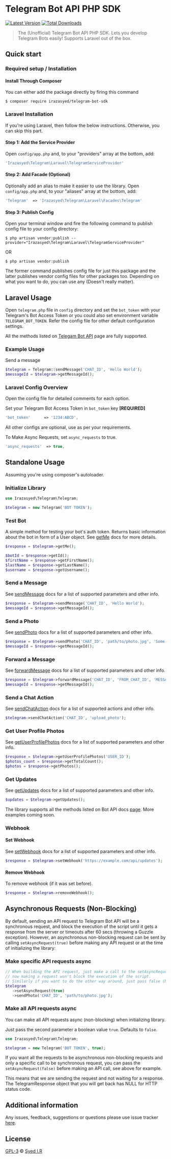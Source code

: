 Telegram Bot API PHP SDK
=========================

[![Latest Version](https://img.shields.io/github/release/irazasyed/telegram-bot-sdk.svg?style=flat-square)](https://github.com/irazasyed/telegram-bot-sdk/releases)
[![Total Downloads](https://img.shields.io/packagist/dt/irazasyed/telegram-bot-sdk.svg?style=flat-square)](https://packagist.org/packages/irazasyed/telegram-bot-sdk)

> The (Unofficial) Telegram Bot API PHP SDK. Lets you develop Telegram Bots easily! Supports Laravel out of the box.

## Quick start


### Required setup / Installation

#### Install Through Composer

You can either add the package directly by firing this command

```cli
$ composer require irazasyed/telegram-bot-sdk
```

### Laravel Installation

If you're using Laravel, then follow the below instructions. Otherwise, you can skip this part.

#### Step 1: Add the Service Provider

Open `config/app.php` and, to your "providers" array at the bottom, add:

```php
'Irazasyed\Telegram\Laravel\TelegramServiceProvider'
```

#### Step 2: Add Facade (Optional)

Optionally add an alias to make it easier to use the library. Open `config/app.php` and, to your "aliases" array at the bottom, add:

```php
'Telegram'  => 'Irazasyed\Telegram\Laravel\Facades\Telegram'
```

#### Step 3: Publish Config

Open your terminal window and fire the following command to publish config file to your config directory:

```cli
$ php artisan vendor:publish --provider="Irazasyed\Telegram\Laravel\TelegramServiceProvider"
```

OR

```cli
$ php artisan vendor:publish
```

The former command publishes config file for just this package and the latter publishes vendor config files for other packages too. Depending on what you want to do, you can use any (Doesn't really matter).


## Laravel Usage

Open `telegram.php` file in `config` directory and set the `bot_token` with your Telegram's Bot Access Token or you could also set environment variable `TELEGRAM_BOT_TOKEN`.
Refer the config file for other default configuration settings.

All the methods listed on [Telegam Bot API](https://core.telegram.org/bots/api) page are fully supported.

### Example Usage

Send a message

```php
$telegram = Telegram::sendMessage('CHAT_ID', 'Hello World');
$messageId = $telegram->getMessageId();
```

### Laravel Config Overview

Open the config file for detailed comments for each option.

Set your Telegram Bot Access Token in `bot_token` key **[REQUIRED]**

```php
'bot_token'      => '1234:ABCD',
```

All other configs are optional, use as per your requirements.

To Make Async Requests, set `async_requests` to true.

```php
'async_requests'  => true,
```

## Standalone Usage

Assuming you're using composer's autoloader.

### Initialize Library

```php
use Irazasyed\Telegram\Telegram;

$telegram = new Telegram('BOT TOKEN');
```

### Test Bot

A simple method for testing your bot's auth token.
Returns basic information about the bot in form of a User object.
See [getMe](https://core.telegram.org/bots/api#getme) docs for more details.

```php
$response = $telegram->getMe();

$botId = $response->getId();
$firstName = $response->getFirstName();
$lastName = $response->getLastName();
$username = $response->getUsername();
```

### Send a Message

See [sendMessage](https://core.telegram.org/bots/api#sendmessage) docs for a list of supported parameters and other info.

```php
$response = $telegram->sendMessage('CHAT_ID', 'Hello World');
$messageId = $response->getMessageId();
```

### Send a Photo

See [sendPhoto](https://core.telegram.org/bots/api#sendphoto) docs for a list of supported parameters and other info.

```php
$response = $telegram->sendPhoto('CHAT_ID', 'path/to/photo.jpg', 'Some caption');
$messageId = $response->getMessageId();
```

### Forward a Message

See [forwardMessage](https://core.telegram.org/bots/api#forwardmessage) docs for a list of supported parameters and other info.

```php
$response = $telegram->forwardMessage('CHAT_ID', 'FROM_CHAT_ID', 'MESSAGE_ID');
$messageId = $response->getMessageId();
```

### Send a Chat Action

See [sendChatAction](https://core.telegram.org/bots/api#sendchataction) docs for a list of supported actions and other info.

```php
$telegram->sendChatAction('CHAT_ID', 'upload_photo');
```

### Get User Profile Photos

See [getUserProfilePhotos](https://core.telegram.org/bots/api#getuserprofilephotos) docs for a list of supported parameters and other info.

```php
$response = $telegram->getUserProfilePhotos('USER_ID');
$photos_count = $response->getTotalCount();
$photos = $response->getPhotos();
```

### Get Updates

See [getUpdates](https://core.telegram.org/bots/api#getupdates) docs for a list of supported parameters and other info.

```php
$updates = $telegram->getUpdates();
```

The library supports all the methods listed on Bot API docs [page](https://core.telegram.org/bots/api#available-methods). More examples coming soon.

### Webhook

#### Set Webhook

See [setWebhook](https://core.telegram.org/bots/api#setwebhook) docs for a list of supported parameters and other info.

```php
$response = $telegram->setWebhook('https://example.com/api/updates');
```

#### Remove Webhook

To remove webhook (if it was set before).

```php
$response = $telegram->removeWebhook();
```

## Asynchronous Requests (Non-Blocking)

By default, sending an API request to Telegram Bot API will be a synchronous request, and block the execution of the script until it gets a response from the server or timeouts after 60 secs (throwing a Guzzle exception). 
However, an asynchronous non-blocking request can be sent by calling `setAsyncRequest(true)` before making any API request or at the time of initializing the library:

### Make specific API requests async
```php
// When building the API request, just make a call to the setAsyncRequest method passing true
// now making a request won't block the execution of the script. 
// Similarly if you want to do the other way around, just pass false (Make a specific API call a synchronous request).
$telegram
   ->setAsyncRequest(true)
   ->sendPhoto('CHAT_ID', 'path/to/photo.jpg');
```

### Make all API requests async

You can make all API requests async (non-blocking) when initializing library.

Just pass the second parameter a boolean value `true`. Defaults to `false`.

```php
use Irazasyed\Telegram\Telegram;

$telegram = new Telegram('BOT TOKEN', true);
```

If you want all the requests to be asynchronous non-blocking requests and only a specific call to be synchronous request, 
you can pass the `setAsyncRequest(false)` before making an API call, see above for example.
 
This means that we are sending the request and not waiting for a response. 
The TelegramResponse object that you will get back has NULL for HTTP status code.


## Additional information

Any issues, feedback, suggestions or questions please use issue tracker [here](https://github.com/irazasyed/telegram-bot-sdk/issues).

## License

[GPL-3](LICENSE) © [Syed I.R](http://lk.gd/irazasyed)
